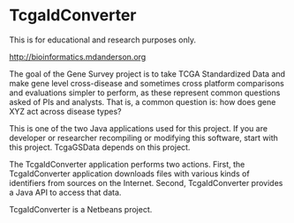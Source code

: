 # TcgaIdConverter

This is for educational and research purposes only. 

http://bioinformatics.mdanderson.org

The goal of the Gene Survey project is to take TCGA Standardized Data and make gene level cross-disease and sometimes cross platform comparisons and evaluations simpler to perform, as these represent common questions asked of PIs and analysts. That is, a common question is: how does gene XYZ act across disease types?

This is one of the two Java applications used for this project. If you are developer or researcher recompiling or modifying this software, start with this project. TcgaGSData depends on this project.

The TcgaIdConverter application performs two actions. First, the TcgaIdConverter application downloads files with various kinds of identifiers from sources on the Internet. Second, TcgaIdConverter provides a Java API to access that data.

TcgaIdConverter is a Netbeans project.
